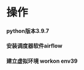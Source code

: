 <!--
 * @Author: 王琨
 * @Date: 2021-11-17 10:51:19
 * @Descripttion:
-->
# 操作

#### python版本3.9.7
#### 安装调度器软件airflow
#### 建立虚拟环境 workon env39
